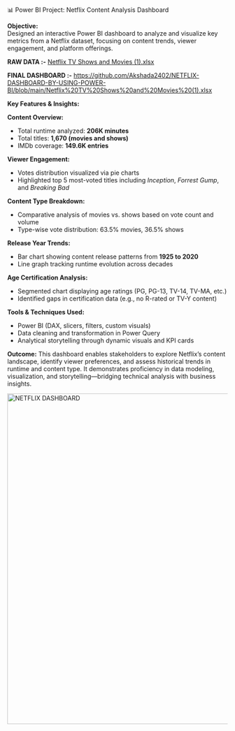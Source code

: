 📊 Power BI Project: Netflix Content Analysis Dashboard

**Objective:**  
Designed an interactive Power BI dashboard to analyze and visualize key metrics from a Netflix dataset, focusing on content trends, viewer engagement, and platform offerings.


**RAW DATA :-**
[Netflix TV Shows and Movies (1).xlsx](https://github.com/Akshada2402/NETFLIX-DASHBOARD-BY-USING-POWER-BI/blob/main/Netflix%20TV%20Shows%20and%20Movies%20(1).xlsx)


**FINAL DASHBOARD :-**
https://github.com/Akshada2402/NETFLIX-DASHBOARD-BY-USING-POWER-BI/blob/main/Netflix%20TV%20Shows%20and%20Movies%20(1).xlsx



**Key Features & Insights:**

**Content Overview:**
  - Total runtime analyzed: **206K minutes**
  - Total titles: **1,670 (movies and shows)**  
  - IMDb coverage: **149.6K entries**

**Viewer Engagement:**
  - Votes distribution visualized via pie charts  
  - Highlighted top 5 most-voted titles including *Inception*, *Forrest Gump*, and *Breaking Bad*

**Content Type Breakdown:**
  - Comparative analysis of movies vs. shows based on vote count and volume  
  - Type-wise vote distribution: 63.5% movies, 36.5% shows

**Release Year Trends:**
  - Bar chart showing content release patterns from **1925 to 2020**  
  - Line graph tracking runtime evolution across decades

**Age Certification Analysis:**
  - Segmented chart displaying age ratings (PG, PG-13, TV-14, TV-MA, etc.)  
  - Identified gaps in certification data (e.g., no R-rated or TV-Y content)

**Tools & Techniques Used:**

- Power BI (DAX, slicers, filters, custom visuals)  
- Data cleaning and transformation in Power Query  
- Analytical storytelling through dynamic visuals and KPI cards

**Outcome:**
This dashboard enables stakeholders to explore Netflix’s content landscape, identify viewer preferences, and assess historical trends in runtime and content type. It demonstrates proficiency in data modeling, visualization, and storytelling—bridging technical analysis with business insights.





<img width="1331" height="757" alt="NETFLIX DASHBOARD" src="https://github.com/user-attachments/assets/7b19895b-3c00-42d3-86ba-20e3a3de63e7" />



